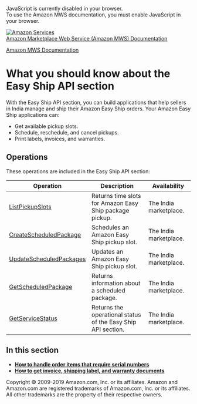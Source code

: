 <div id="MWSDX_noscript">

JavaScript is currently disabled in your browser.  
To use the Amazon MWS documentation, you must enable JavaScript in your
browser.

</div>

<div id="MWSDX_divtop">

[![Amazon
Services](https://images-na.ssl-images-amazon.com/images/G/08/mwsportal/fr_FR/amazonservices.gif
"Amazon Services")](http://services.amazon.fr)  
<span id="MWSDX_titlebar">[Amazon Marketplace Web Service (Amazon MWS)
Documentation](https://developer.amazonservices.fr/gp/mws/docs.html)</span>

</div>

<div id="MWSDX_divbottom">

<div id="MWSDX_divleft">

<div id="MWSDX_toc">

</div>

</div>

<div id="MWSDX_divright">

<div id="MWSDX_content">

<span id="MWSDX_breadcrumbs">[Amazon MWS
Documentation](https://developer.amazonservices.fr/gp/mws/docs.html)</span>

<div id="EasyShip_Overview" class="nested0">

# What you should know about the <span class="ph">Easy Ship API section</span>

<div class="body">

<div class="section">

With the <span class="ph">Easy Ship API section</span>, you can build
applications that help sellers in India manage and ship their
<span class="ph">Amazon Easy Ship</span> orders. Your
<span class="ph">Amazon Easy Ship</span> applications can:

  - Get available pickup slots.
  - Schedule, reschedule, and cancel pickups.
  - Print labels, invoices, and warranties.

</div>

<div class="section">

## Operations

These operations are included in the <span class="ph">Easy Ship API
section</span>:

<div class="tablenoborder">

| Operation                                                                                                         | Description                                                                                                  | Availability                                   |
| ----------------------------------------------------------------------------------------------------------------- | ------------------------------------------------------------------------------------------------------------ | ---------------------------------------------- |
| [ListPickupSlots](EasyShip_ListPickupSlots.md)                                                                  | <span class="ph">Returns time slots for <span class="ph">Amazon Easy Ship</span> package pickup.</span>      | <span class="ph">The India marketplace.</span> |
| [CreateScheduledPackage](EasyShip_CreateScheduledPackage.md)                                                    | <span class="ph">Schedules an <span class="ph">Amazon Easy Ship</span> pickup slot.</span>                   | <span class="ph">The India marketplace.</span> |
| [UpdateScheduledPackages](EasyShip_UpdateScheduledPackages.md)                                                  | <span class="ph">Updates an <span class="ph">Amazon Easy Ship</span> pickup slot.</span>                     | <span class="ph">The India marketplace.</span> |
| [GetScheduledPackage](EasyShip_GetScheduledPackage.md)                                                          | <span class="ph">Returns information about a scheduled package.</span>                                       | <span class="ph">The India marketplace.</span> |
| [GetServiceStatus](EasyShip_GetServiceStatus.html "Returns the operational status of the Easy Ship API section.") | <span class="ph">Returns the operational status of the <span class="ph">Easy Ship API section</span>.</span> | <span class="ph">The India marketplace.</span> |

</div>

</div>

</div>

<div class="related-links">

## In this section

  - **[How to handle order items that require serial
    numbers](../easy_ship/EasyShip_HowToHandleSerialNumbers.md)**  
  - **[How to get invoice, shipping label, and warranty
    documents](../easy_ship/EasyShip_HowToGetEasyShipDocs.md)**  

</div>

</div>

<div id="MWSDX_footer">

Copyright © 2009-2019 Amazon.com, Inc. or its affiliates. Amazon and
Amazon.com are registered trademarks of Amazon.com, Inc. or its
affiliates. All other trademarks are the property of their respective
owners.

</div>

</div>

</div>

<div style="clear: both;">

</div>

</div>
